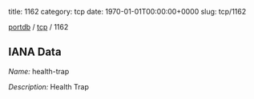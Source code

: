title: 1162
category: tcp
date: 1970-01-01T00:00:00+0000
slug: tcp/1162

[portdb](/) / [tcp](/category/tcp.html) / 1162


## IANA Data

_Name:_ health-trap

_Description:_ Health Trap

